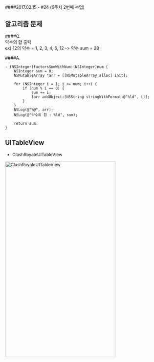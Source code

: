 ####2017.02.15 - #24 (6주차 2번째 수업)

## 알고리즘 문제
####Q.  
약수의 합 출력  
ex) 12의 약수 = 1, 2, 3, 4, 6, 12 -> 약수 sum = 28

####A.  
```objc
- (NSInteger)factorsSumWithNum:(NSInteger)num {
    NSInteger sum = 0;
    NSMutableArray *arr = [[NSMutableArray alloc] init];
    
    for (NSInteger i = 1; i <= num; i++) {
        if (num % i == 0) {
            sum += i;
            [arr addObject:[NSString stringWithFormat:@"%ld", i]];
        }
    }
    NSLog(@"%@", arr);
    NSLog(@"약수의 합 : %ld", sum);
    
    return sum;
}

```

## UITableView

- ClashRoyaleUITableView  

 <a data-flickr-embed="true"  href="https://www.flickr.com/photos/145858067@N03/32075037634/in/dateposted-public/" title="ClashRoyaleUITableView"><img src="https://c1.staticflickr.com/4/3683/32075037634_c7b4162c95_z.jpg" width="361" height="640" alt="ClashRoyaleUITableView"></a><script async src="//embedr.flickr.com/assets/client-code.js" charset="utf-8"></script>

